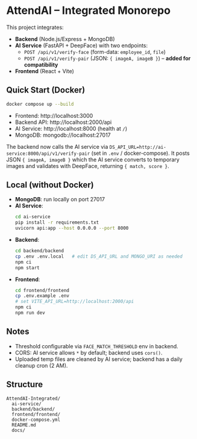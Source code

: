 # AttendAI – Integrated Monorepo

This project integrates:
- **Backend** (Node.js/Express + MongoDB)
- **AI Service** (FastAPI + DeepFace) with two endpoints:
  - `POST /api/v1/verify-face` (form-data: `employee_id`, `file`)
  - `POST /api/v1/verify-pair` (JSON: `{ imageA, imageB }`) – **added for compatibility**
- **Frontend** (React + Vite)

## Quick Start (Docker)
```bash
docker compose up --build
```

- Frontend: http://localhost:3000
- Backend API: http://localhost:2000/api
- AI Service: http://localhost:8000 (health at `/`)
- MongoDB: mongodb://localhost:27017

The backend now calls the AI service via `DS_API_URL=http://ai-service:8000/api/v1/verify-pair` (set in `.env` / docker-compose). It posts JSON `{ imageA, imageB }` which the AI service converts to temporary images and validates with DeepFace, returning `{ match, score }`.

## Local (without Docker)
- **MongoDB**: run locally on port 27017
- **AI Service**:
  ```bash
  cd ai-service
  pip install -r requirements.txt
  uvicorn api:app --host 0.0.0.0 --port 8000
  ```
- **Backend**:
  ```bash
  cd backend/backend
  cp .env .env.local   # edit DS_API_URL and MONGO_URI as needed
  npm ci
  npm start
  ```
- **Frontend**:
  ```bash
  cd frontend/frontend
  cp .env.example .env
  # set VITE_API_URL=http://localhost:2000/api
  npm ci
  npm run dev
  ```

## Notes
- Threshold configurable via `FACE_MATCH_THRESHOLD` env in backend.
- CORS: AI service allows `*` by default; backend uses `cors()`.
- Uploaded temp files are cleaned by AI service; backend has a daily cleanup cron (2 AM).

## Structure
```
AttendAI-Integrated/
  ai-service/
  backend/backend/
  frontend/frontend/
  docker-compose.yml
  README.md
  docs/
```
